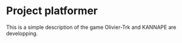 # Project platformer

This is a simple description of the game Olivier-Trk and KANNAPE are developping.
